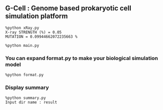 ## G-Cell : Genome based prokaryotic cell simulation platform
```shell
%python xRay.py
X-ray STRENGTH (%) = 0.05
MUTATION = 0.09944662072235663 %

%python main.py
```

### You can expand format.py to make your biological simulation model
```shell
%python format.py
```

### Display summary
```shell
%python summary.py
Input dir name : result
```
